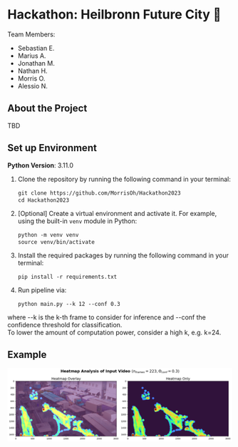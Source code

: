 # Hackathon: Heilbronn Future City 🚀

Team Members:
- Sebastian E.
- Marius A.
- Jonathan M.
- Nathan H.
- Morris O.
- Alessio N.

## About the Project
TBD

## Set up Environment
**Python Version**: 3.11.0

1. Clone the repository by running the following command in your terminal:

   ```
   git clone https://github.com/MorrisOh/Hackathon2023
   cd Hackathon2023
   ```


2. [Optional] Create a virtual environment and activate it. For example, using the built-in `venv` module in Python:
   ```
   python -m venv venv
   source venv/bin/activate
   ```

3. Install the required packages by running the following command in your terminal:

   ```
   pip install -r requirements.txt
   ```
4. Run pipeline via:

   ```
   python main.py --k 12 --conf 0.3
   ```
where --k is the k-th frame to consider for inference and --conf the confidence threshold for classification.  
To lower the amount of computation power, consider a high k, e.g. k=24.


## Example
![Example](assets/heatmap_example.png)
